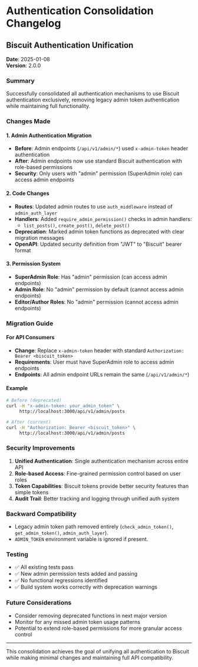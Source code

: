# Authentication Consolidation Changelog

## Biscuit Authentication Unification

**Date**: 2025-01-08  
**Version**: 2.0.0  

### Summary
Successfully consolidated all authentication mechanisms to use Biscuit authentication exclusively, removing legacy admin token authentication while maintaining full functionality.

### Changes Made

#### 1. Admin Authentication Migration
- **Before**: Admin endpoints (`/api/v1/admin/*`) used `x-admin-token` header authentication
- **After**: Admin endpoints now use standard Biscuit authentication with role-based permissions
- **Security**: Only users with "admin" permission (SuperAdmin role) can access admin endpoints

#### 2. Code Changes
- **Routes**: Updated admin routes to use `auth_middleware` instead of `admin_auth_layer`
- **Handlers**: Added `require_admin_permission()` checks in admin handlers:
  - `list_posts()`, `create_post()`, `delete_post()`
- **Deprecation**: Marked admin token functions as deprecated with clear migration messages
- **OpenAPI**: Updated security definition from "JWT" to "Biscuit" bearer format

#### 3. Permission System
- **SuperAdmin Role**: Has "admin" permission (can access admin endpoints)
- **Admin Role**: No "admin" permission by default (cannot access admin endpoints)
- **Editor/Author Roles**: No "admin" permission (cannot access admin endpoints)

### Migration Guide

#### For API Consumers
- **Change**: Replace `x-admin-token` header with standard `Authorization: Bearer <biscuit_token>`
- **Requirements**: User must have SuperAdmin role to access admin endpoints
- **Endpoints**: All admin endpoint URLs remain the same (`/api/v1/admin/*`)

#### Example
```bash
# Before (deprecated)
curl -H "x-admin-token: your_admin_token" \
     http://localhost:3000/api/v1/admin/posts

# After (current)
curl -H "Authorization: Bearer <biscuit_token>" \
     http://localhost:3000/api/v1/admin/posts
```

### Security Improvements
1. **Unified Authentication**: Single authentication mechanism across entire API
2. **Role-based Access**: Fine-grained permission control based on user roles
3. **Token Capabilities**: Biscuit tokens provide better security features than simple tokens
4. **Audit Trail**: Better tracking and logging through unified auth system

### Backward Compatibility

- Legacy admin token path removed entirely (`check_admin_token()`, `get_admin_token()`, `admin_auth_layer`).
- `ADMIN_TOKEN` environment variable is ignored if present.

### Testing
- ✅ All existing tests pass
- ✅ New admin permission tests added and passing
- ✅ No functional regressions identified
- ✅ Build system works correctly with deprecation warnings

### Future Considerations
- Consider removing deprecated functions in next major version
- Monitor for any missed admin token usage patterns
- Potential to extend role-based permissions for more granular access control

---

This consolidation achieves the goal of unifying all authentication to Biscuit while making minimal changes and maintaining full API compatibility.